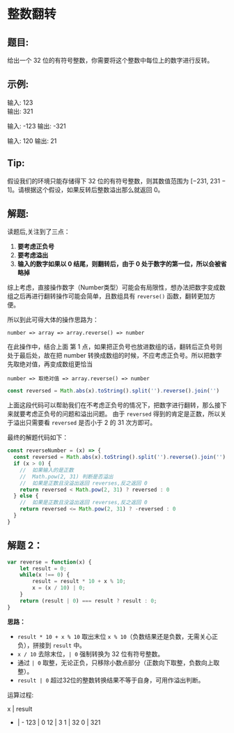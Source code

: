 # 整数翻转

##  题目:
给出一个 32 位的有符号整数，你需要将这个整数中每位上的数字进行反转。


##  示例:

输入: 123  
输出: 321

输入: -123
输出: -321

输入: 120
输出: 21


##  Tip:
假设我们的环境只能存储得下 32 位的有符号整数，则其数值范围为 [−231,  231 − 1]。请根据这个假设，如果反转后整数溢出那么就返回 0。


##  解题:
读题后,关注到了三点：
1.  **要考虑正负号**
2.  **要考虑溢出**
3.  **输入的数字如果以 0 结尾，则翻转后，由于 0 处于数字的第一位，所以会被省略掉**

综上考虑，直接操作数字（Number类型）可能会有局限性，想办法把数字变成数组之后再进行翻转操作可能会简单，且数组具有 `reverse()` 函数，翻转更加方便。

所以到此可得大体的操作思路为：

`number => array => array.reverse() => number`

在此操作中，结合上面 第 1 点，如果把正负号也放进数组的话，翻转后正负号则处于最后处，故在把 number 转换成数组的时候，不应考虑正负号。所以把数字先取绝对值，再变成数组更恰当

`number => 取绝对值 => array.reverse() => number`

```js
const reversed = Math.abs(x).toString().split('').reverse().join('')
```

上面这段代码可以帮助我们在不考虑正负号的情况下，把数字进行翻转，那么接下来就要考虑正负号的问题和溢出问题。
由于 `reversed` 得到的肯定是正数，所以关于溢出只需要看 `reversed` 是否小于 2 的 31 次方即可。

最终的解题代码如下：

```JavaScript
const reverseNumber = (x) => {
  const reversed = Math.abs(x).toString().split('').reverse().join('')
  if (x > 0) {
    //  如果输入的是正数
    //  Math.pow(2, 31) 判断是否溢出
    //  如果是正数且没溢出返回 reverses,反之返回 0
    return reversed < Math.pow(2, 31) ? reversed : 0
  } else {
    //  如果是正数且没溢出返回 reverses,反之返回 0
    return reversed <= Math.pow(2, 31) ? -reversed : 0
  }
}
```

##  解题 2：
```js
var reverse = function(x) {
    let result = 0;
    while(x !== 0) {
        result = result * 10 + x % 10;
        x = (x / 10) | 0;
    }
    return (result | 0) === result ? result : 0;
}
```
**思路：**
* `result * 10 + x % 10` 取出末位 `x % 10`（负数结果还是负数，无需关心正负），拼接到 `result` 中。
* `x / 10` 去除末位，`| 0` 强制转换为 32 位有符号整数。
* 通过 `| 0` 取整，无论正负，只移除小数点部分（正数向下取整，负数向上取整）。
* `result | 0` 超过32位的整数转换结果不等于自身，可用作溢出判断。

运算过程:

x | result
- | -
123 |	0
12 | 3
1 | 32
0	| 321


